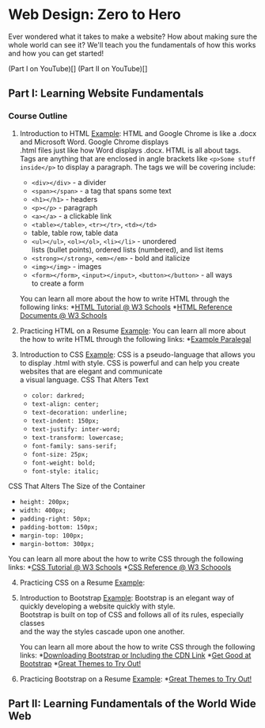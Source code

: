 # Web Design: Zero to Hero
Ever wondered what it takes to make a website? How about making sure the whole world can see it? We'll teach you the fundamentals of how this works and how you can get started!

(Part I on YouTube)[]
(Part II on YouTube)[]


## Part I: Learning Website Fundamentals

### Course Outline
1. Introduction to HTML [Example](http://webdesignzerotohero.net/intro-to-html-css/01-html-intro.html):
   HTML and Google Chrome is like a .docx and Microsoft Word. Google Chrome displays  
   .html files just like how Word displays .docx.
   HTML is all about tags. Tags are anything that are enclosed in angle brackets like ```<p>Some stuff inside</p>``` to display a paragraph.
   The tags we will be covering include:
   * ```<div></div>``` - a divider
   * ```<span></span>``` - a tag that spans some text
   * ```<h1></h1>``` - headers
   * ```<p></p>``` - paragraph
   * ```<a></a>``` - a clickable link
   * ```<table></table>```, ```<tr></tr>```, ```<td></td>```  
   - table, table row, table data
   * ```<ul></ul>```, ```<ol></ol>```, ```<li></li>``` - unordered  
   lists (bullet points), ordered lists (numbered), and list items 
   * ```<strong></strong>```, ```<em></em>``` - bold and italicize
   * ```<img></img>``` - images
   * ```<form></form>```, ```<input></input>```, ```<button></button>``` - all ways  
   to create a form
   
   You can learn all more about the how to write HTML through the following links:
   *[HTML Tutorial @ W3 Schools](https://www.w3schools.com/html/)
   *[HTML Reference Documents @ W3 Schools](https://www.w3schools.com/tags/default.asp)

2. Practicing HTML on a Resume [Example](http://webdesignzerotohero.net/intro-to-html-css/02-html-resume.html):
   You can learn all more about the how to write HTML through the following links:
   *[Example Paralegal](https://www.monster.com/career-advice/article/paralegal-resume-sample)

3. Introduction to CSS [Example](http://webdesignzerotohero.net/intro-to-html-css/03-css-intro.html):
   CSS is a pseudo-language that allows you to display .html with style.
   CSS is powerful and can help you create websites that are elegant and communicate  
   a visual language.
   CSS That Alters Text
   * ```color: darkred;```
   * ```text-align: center;```
   * ```text-decoration: underline;```
   * ```text-indent: 150px;```
   * ```text-justify: inter-word;```
   * ```text-transform: lowercase;```
   * ```font-family: sans-serif;```
   * ```font-size: 25px;```
   * ```font-weight: bold;```
   * ```font-style: italic;```

CSS That Alters The Size of the Container
   * ```height: 200px;```
   * ```width: 400px;```
   * ```padding-right: 50px;```
   * ```padding-bottom: 150px;```
   * ```margin-top: 100px;```
   * ```margin-bottom: 300px;```

   You can learn all more about the how to write CSS through the following links:
   *[CSS Tutorial @ W3 Schools](https://www.w3schools.com/Css/)
   *[CSS Reference @ W3 Schoools](https://www.w3schools.com/cssref/default.asp)

4. Practicing CSS on a Resume [Example](http://webdesignzerotohero.net/intro-to-html-css/04-css-resume.html):


5. Introduction to Bootstrap [Example](http://webdesignzerotohero.net/intro-to-html-css/05-bootstrap-intro.html):
   Bootstrap is an elegant way of quickly developing a website quickly with style.  
   Bootstrap is built on top of CSS and follows all of its rules, especially classes  
   and the way the styles cascade upon one another.

   You can learn all more about the how to write CSS through the following links:
   *[Downloading Bootstrap or Including the CDN Link](http://getbootstrap.com/docs/4.0/getting-started/introduction/)
   *[Get Good at Bootstrap](https://www.youtube.com/watch?v=5GcQtLDGXy8)
   *[Great Themes to Try Out!](https://startbootstrap.com/)
6. Practicing Bootstrap on a Resume [Example](http://webdesignzerotohero.net/intro-to-html-css/06-html-resume.html):
   *[Great Themes to Try Out!](https://startbootstrap.com/)

## Part II: Learning Fundamentals of the World Wide Web
